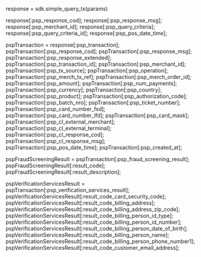 response = sdk.simple_query_tx(params)

response[:psp_response_cod];
response[:psp_response_msg];
response[:psp_merchant_id];
response[:psp_query_criteria];
response[:psp_query_criteria_id];
response[:psp_pos_date_time];

pspTransaction = response[:psp_transaction];
pspTransaction[:psp_response_cod];
pspTransaction[:psp_response_msg];
pspTransaction[:psp_response_extended];
pspTransaction[:psp_transaction_id];
pspTransaction[:psp_merchant_id];
pspTransaction[:psp_tx_source];
pspTransaction[:psp_operation];
pspTransaction[:psp_merch_tx_ref];
pspTransaction[:psp_merch_order_id];
pspTransaction[:psp_amount];
pspTransaction[:psp_num_payments];
pspTransaction[:psp_currency];
pspTransaction[:psp_country];
pspTransaction[:psp_product];
pspTransaction[:psp_authorization_code];
pspTransaction[:psp_batch_nro];
pspTransaction[:psp_ticket_number];
pspTransaction[:psp_card_number_fsd];
pspTransaction[:psp_card_number_lfd];
pspTransaction[:psp_card_mask];
pspTransaction[:psp_cl_external_merchant];
pspTransaction[:psp_cl_external_terminal];
pspTransaction[:psp_cl_response_cod];
pspTransaction[:psp_cl_response_msg];
pspTransaction[:psp_pos_date_time];
pspTransaction[:psp_created_at];

pspFraudScreeningResult = pspTransaction[:psp_fraud_screening_result];
pspFraudScreeningResult[:result_code];
pspFraudScreeningResult[:result_description];

pspVerificationServicesResult = pspTransaction[:psp_verification_services_result];
pspVerificationServicesResult[:result_code_card_security_code];
pspVerificationServicesResult[:result_code_billing_address];
pspVerificationServicesResult[:result_code_billing_address_zip_code];
pspVerificationServicesResult[:result_code_billing_person_id_type];
pspVerificationServicesResult[:result_code_billing_person_id_number];
pspVerificationServicesResult[:result_code_billing_person_date_of_birth];
pspVerificationServicesResult[:result_code_billing_person_name];
pspVerificationServicesResult[:result_code_billing_person_phone_number1];
pspVerificationServicesResult[:result_code_customer_email_address];
